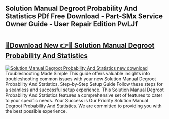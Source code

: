 ## Solution Manual Degroot Probability And Statistics PDf Free Download - Part-SMx Service Owner Guide - User Repair Edition PwLJf

# <h2><a href="http://bc82268.oget.top/?id=Solution+Manual+Degroot+Probability+And+Statistics">🔗Download New 👉🔴 Solution Manual Degroot Probability And Statistics</a></h2>

[![Solution Manual Degroot Probability And Statistics new download](https://i.imgur.com/5g1atiW.png)](http://bc82268.oget.top/?id=Solution+Manual+Degroot+Probability+And+Statistics)
Troubleshooting Made Simple This guide offers valuable insights into troubleshooting common issues with your new Solution Manual Degroot Probability And Statistics. Step-by-Step Setup Guide Follow these steps for a seamless and successful setup experience. This Solution Manual Degroot Probability And Statistics features a comprehensive set of features to cater to your specific needs. Your Success is Our Priority Solution Manual Degroot Probability And Statistics. We are committed to providing you with the best possible experience.
